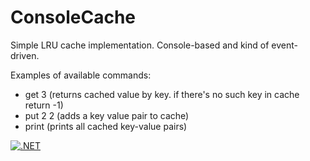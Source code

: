 # ConsoleCache
Simple LRU cache implementation.
Console-based and kind of event-driven. 

Examples of available commands:
- get 3 (returns cached value by key. if there's no such key in cache return -1)
- put 2 2 (adds a key value pair to cache)
- print (prints all cached key-value pairs)

[![.NET](https://github.com/lvchkn/ConsoleCache/actions/workflows/dotnet.yml/badge.svg?branch=main)](https://github.com/lvchkn/ConsoleCache/actions/workflows/dotnet.yml)

